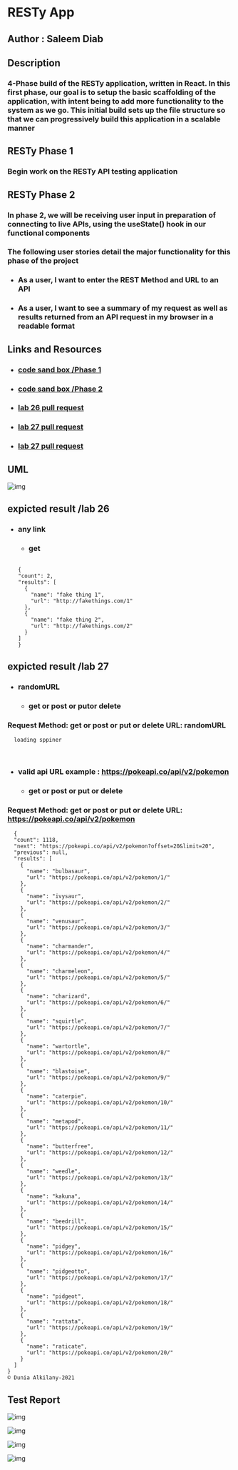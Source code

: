 # RESTy App

## Author : Saleem Diab

## Description

### 4-Phase build of the RESTy application, written in React. In this first phase, our goal is to setup the basic scaffolding of the application, with intent being to add more functionality to the system as we go. This initial build sets up the file structure so that we can progressively build this application in a scalable manner

## RESTy Phase 1

### Begin work on the RESTy API testing application

## RESTy Phase 2

### In phase 2, we will be receiving user input in preparation of connecting to live APIs, using the useState() hook in our functional components

### The following user stories detail the major functionality for this phase of the project

* ### As a user, I want to enter the REST Method and URL to an API

* ### As a user, I want to see a summary of my request as well as results returned from an API request in my browser in a readable format

## Links and Resources



* ### [code sand box /Phase 1](https://codesandbox.io/s/muddy-worker-w6xee)

* ### [code sand box /Phase 2](https://codesandbox.io/s/long-moon-yi1s8)

* ### [lab 26 pull request](https://github.com/saleem-ux/resty/pull/3)

* ### [lab 27 pull request](https://github.com/saleem-ux/resty/pull/2)


* ### [lab 27 pull request](https://github.com/saleem-ux/resty/pull/2)

## UML

![img](./images/lab26.jpg)

## expicted result /lab 26

* ### any link

  * ### get

  ```

  {
  "count": 2,
  "results": [
    {
      "name": "fake thing 1",
      "url": "http://fakethings.com/1"
    },
    {
      "name": "fake thing 2",
      "url": "http://fakethings.com/2"
    }
  ]
  }

  ```

## expicted result /lab 27

* ### randomURL

  * ### get or post or putor delete​

### Request Method: get or post or put or delete URL: randomURL

```
  loading sppiner

```  

​

* ### valid api URL example : <https://pokeapi.co/api/v2/pokemon>

  * ### get or post or put or delete​

### Request Method: get or post or put or delete URL: <https://pokeapi.co/api/v2/pokemon>

```
  {
  "count": 1118,
  "next": "https://pokeapi.co/api/v2/pokemon?offset=20&limit=20",
  "previous": null,
  "results": [
    {
      "name": "bulbasaur",
      "url": "https://pokeapi.co/api/v2/pokemon/1/"
    },
    {
      "name": "ivysaur",
      "url": "https://pokeapi.co/api/v2/pokemon/2/"
    },
    {
      "name": "venusaur",
      "url": "https://pokeapi.co/api/v2/pokemon/3/"
    },
    {
      "name": "charmander",
      "url": "https://pokeapi.co/api/v2/pokemon/4/"
    },
    {
      "name": "charmeleon",
      "url": "https://pokeapi.co/api/v2/pokemon/5/"
    },
    {
      "name": "charizard",
      "url": "https://pokeapi.co/api/v2/pokemon/6/"
    },
    {
      "name": "squirtle",
      "url": "https://pokeapi.co/api/v2/pokemon/7/"
    },
    {
      "name": "wartortle",
      "url": "https://pokeapi.co/api/v2/pokemon/8/"
    },
    {
      "name": "blastoise",
      "url": "https://pokeapi.co/api/v2/pokemon/9/"
    },
    {
      "name": "caterpie",
      "url": "https://pokeapi.co/api/v2/pokemon/10/"
    },
    {
      "name": "metapod",
      "url": "https://pokeapi.co/api/v2/pokemon/11/"
    },
    {
      "name": "butterfree",
      "url": "https://pokeapi.co/api/v2/pokemon/12/"
    },
    {
      "name": "weedle",
      "url": "https://pokeapi.co/api/v2/pokemon/13/"
    },
    {
      "name": "kakuna",
      "url": "https://pokeapi.co/api/v2/pokemon/14/"
    },
    {
      "name": "beedrill",
      "url": "https://pokeapi.co/api/v2/pokemon/15/"
    },
    {
      "name": "pidgey",
      "url": "https://pokeapi.co/api/v2/pokemon/16/"
    },
    {
      "name": "pidgeotto",
      "url": "https://pokeapi.co/api/v2/pokemon/17/"
    },
    {
      "name": "pidgeot",
      "url": "https://pokeapi.co/api/v2/pokemon/18/"
    },
    {
      "name": "rattata",
      "url": "https://pokeapi.co/api/v2/pokemon/19/"
    },
    {
      "name": "raticate",
      "url": "https://pokeapi.co/api/v2/pokemon/20/"
    }
  ]
}
© Dunia Alkilany-2021

```

## Test Report

![img](./images/lab27-test1.png)

![img](./images/lab27-test2.png)

![img](./images/test2-lab27.png)

![img](./images/lab27-tests.png)
